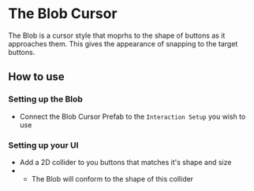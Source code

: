 # The Blob Cursor

The Blob is a cursor style that moprhs to the shape of buttons 
as it approaches them.  This gives the appearance of snapping to the target buttons.

##  How to use

### Setting up the Blob

* Connect the Blob Cursor Prefab to the `Interaction Setup` you wish to use

### Setting up your UI

* Add a 2D collider to you buttons that matches it's shape and size
* * The Blob will conform to the shape of this collider